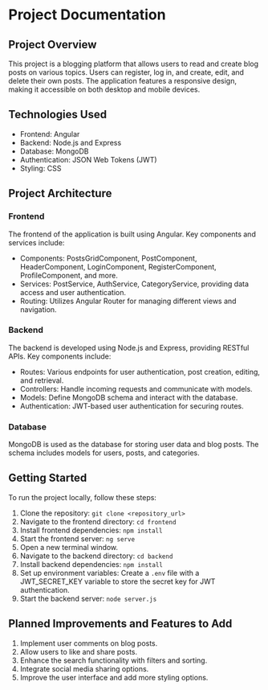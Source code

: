 # Project Documentation

## Project Overview

This project is a blogging platform that allows users to read and create blog posts on various topics. Users can register, log in, and create, edit, and delete their own posts. The application features a responsive design, making it accessible on both desktop and mobile devices.

## Technologies Used

- Frontend: Angular
- Backend: Node.js and Express
- Database: MongoDB
- Authentication: JSON Web Tokens (JWT)
- Styling: CSS

## Project Architecture

### Frontend

The frontend of the application is built using Angular. Key components and services include:

- Components: PostsGridComponent, PostComponent, HeaderComponent, LoginComponent, RegisterComponent, ProfileComponent, and more.
- Services: PostService, AuthService, CategoryService, providing data access and user authentication.
- Routing: Utilizes Angular Router for managing different views and navigation.

### Backend

The backend is developed using Node.js and Express, providing RESTful APIs. Key components include:

- Routes: Various endpoints for user authentication, post creation, editing, and retrieval.
- Controllers: Handle incoming requests and communicate with models.
- Models: Define MongoDB schema and interact with the database.
- Authentication: JWT-based user authentication for securing routes.

### Database

MongoDB is used as the database for storing user data and blog posts. The schema includes models for users, posts, and categories.

## Getting Started

To run the project locally, follow these steps:

1. Clone the repository: `git clone <repository_url>`
2. Navigate to the frontend directory: `cd frontend`
3. Install frontend dependencies: `npm install`
4. Start the frontend server: `ng serve`
5. Open a new terminal window.
6. Navigate to the backend directory: `cd backend`
7. Install backend dependencies: `npm install`
8. Set up environment variables: Create a `.env` file with a JWT_SECRET_KEY variable to store the secret key for JWT authentication.
9. Start the backend server: `node server.js`

## Planned Improvements and Features to Add

1. Implement user comments on blog posts.
2. Allow users to like and share posts.
3. Enhance the search functionality with filters and sorting.
4. Integrate social media sharing options.
5. Improve the user interface and add more styling options.
